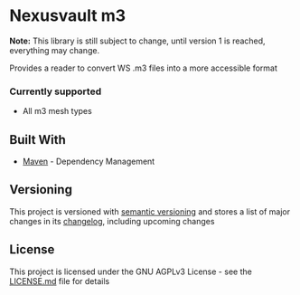 # Nexusvault m3

**Note:** This library is still subject to change, until version 1 is reached, everything may change.

Provides a reader to convert WS .m3 files into a more accessible format

### Currently supported

* All m3 mesh types

## Built With

* [Maven](https://maven.apache.org/) - Dependency Management

## Versioning

This project is versioned with [semantic versioning](http://semver.org/)
and stores a list of major changes in its [changelog](CHANGELOG.md), including upcoming changes

## License

This project is licensed under the GNU AGPLv3 License - see the [LICENSE.md](LICENSE.md) file for details

